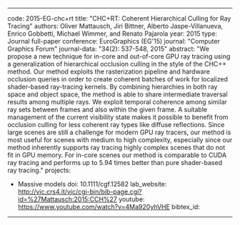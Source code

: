 ---

code: 2015-EG-chc+rt
title: "CHC+RT: Coherent Hierarchical Culling for Ray Tracing"
authors: Oliver Mattausch, Jiri Bittner, Alberto Jaspe-Villanueva, Enrico Gobbetti, Michael Wimmer, and Renato Pajarola
year: 2015
type: Journal full-paper
conference: EuroGraphics (EG'15)
journal: "Computer Graphics Forum"
journal-data: "34(2): 537-548, 2015"
abstract: "We propose a new technique for in-core and out-of-core GPU ray tracing using a generalization of hierarchical occlusion culling in the style of the CHC++ method. Our method exploits the rasterization pipeline and hardware occlusion queries in order to create coherent batches of work for localized shader-based ray-tracing kernels. By combining hierarchies in both ray space and object space, the method is able to share intermediate traversal results among multiple rays. We exploit temporal coherence among similar ray sets between frames and also within the given frame. A suitable management of the current visibility state makes it possible to benefit from occlusion culling for less coherent ray types like diffuse reflections. Since large scenes are still a challenge for modern GPU ray tracers, our method is most useful for scenes with medium to high complexity, especially since our method inherently supports ray tracing highly complex scenes that do not fit in GPU memory. For in-core scenes our method is comparable to CUDA ray tracing and performs up to 5.94 times better than pure shader-based ray tracing."
projects: 
 - Massive models
doi: 10.1111/cgf.12582
lab_website: http://vic.crs4.it/vic/cgi-bin/bib-page.cgi?id=%27Mattausch:2015:CCH%27
youtube: https://www.youtube.com/watch?v=4Ma920yhVHE
bibtex_id: 

---